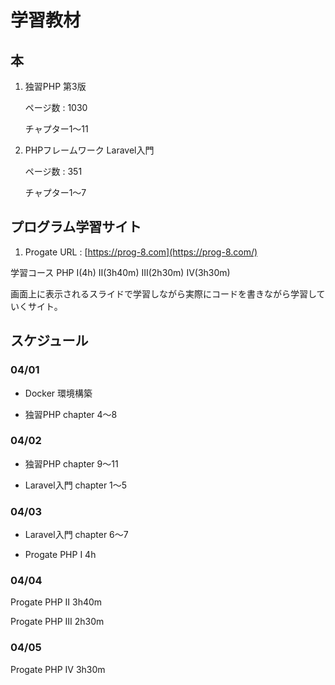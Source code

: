 # 学習教材

## 本

1. 独習PHP 第3版
   
   ページ数 : 1030
   
   チャプター1～11

2. PHPフレームワーク Laravel入門
   
   ページ数 : 351

   チャプター1～7

## プログラム学習サイト

1. Progate
URL : [https://prog-8.com](https://prog-8.com/)

学習コース PHP Ⅰ(4h) Ⅱ(3h40m) Ⅲ(2h30m) Ⅳ(3h30m)

画面上に表示されるスライドで学習しながら実際にコードを書きながら学習していくサイト。

## スケジュール

### 04/01

- Docker 環境構築

- 独習PHP chapter 4～8

### 04/02

- 独習PHP chapter 9～11

- Laravel入門 chapter 1～5

### 04/03

- Laravel入門 chapter 6～7

- Progate PHP Ⅰ 4h

### 04/04

Progate PHP Ⅱ 3h40m

Progate PHP Ⅲ 2h30m

### 04/05

Progate PHP Ⅳ 3h30m

